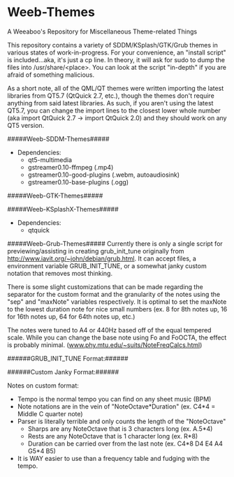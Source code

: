 
Weeb-Themes
=============
A Weeaboo's Repository for Miscellaneous Theme-related Things

This repository contains a variety of SDDM/KSplash/GTK/Grub themes in various states of work-in-progress.
For your convenience, an "install script" is included...aka, it's just a cp line.
In theory, it will ask for sudo to dump the files into /usr/share/\<place>. You can look at the script "in-depth" if you are afraid of something malicious.

As a short note, all of the QML/QT themes were written importing the latest
libraries from QT5.7 (QtQuick 2.7, etc.), though the themes don't require anything from said latest libraries. As such, if you aren't using the latest QT5.7, you can change the import lines to the closest lower whole number (aka import QtQuick 2.7 -> import QtQuick 2.0) and they should work on any QT5 version.



#####Weeb-SDDM-Themes#####
- Dependencies:
    - qt5-multimedia
    - gstreamer0.10-ffmpeg (.mp4)
    - gstreamer0.10-good-plugins (.webm, autoaudiosink)
    - gstreamer0.10-base-plugins (.ogg)

#####Weeb-GTK-Themes#####

#####Weeb-KSplashX-Themes#####
- Dependencies:
    - qtquick

#####Weeb-Grub-Themes#####
Currently there is only a single script for previewing/assisting in creating
grub_init_tune originally from http://www.iavit.org/~john/debian/grub.html. 
It can accept files, a environment variable GRUB_INIT_TUNE, or a somewhat janky 
custom notation that removes most thinking. 

There is some slight customizations that can be made regarding the separator 
for the custom format and the granularity of the notes using the "sep" and 
"maxNote" variables respectively. It is optimal to set the maxNote to the lowest
duration note for nice small numbers (ex. 8 for 8th notes up, 16 for 16th notes 
up, 64 for 64th notes up, etc.)

The notes were tuned to A4 or 440Hz based off of the equal tempered scale. While
you can change the base note using Fo and FoOCTA, the effect is probably minimal.
(www.phy.mtu.edu/~suits/NoteFreqCalcs.html)

######GRUB_INIT_TUNE Format:######
<tempo> <freq> <duration> <freq> <duration>

######Custom Janky Format:######
<tempo> <note>*<duration> <note>*<duration>

Notes on custom format:
- Tempo is the normal tempo you can find on any sheet music (BPM)
- Note notations are in the vein of "NoteOctave*Duration" (ex. C4\*4 = Middle C quarter note)
- Parser is literally terrible and only counts the length of the "NoteOctave"
    - Sharps are any NoteOctave that is 3 characters long (ex. A.5*4)
    - Rests are any NoteOctave that is 1 character long (ex. R\*8)
    - Duration can be carried over from the last note (ex. C4\*8 D4 E4 A4 G5\*4 B5)
- It is WAY easier to use than a frequency table and fudging with the tempo.
